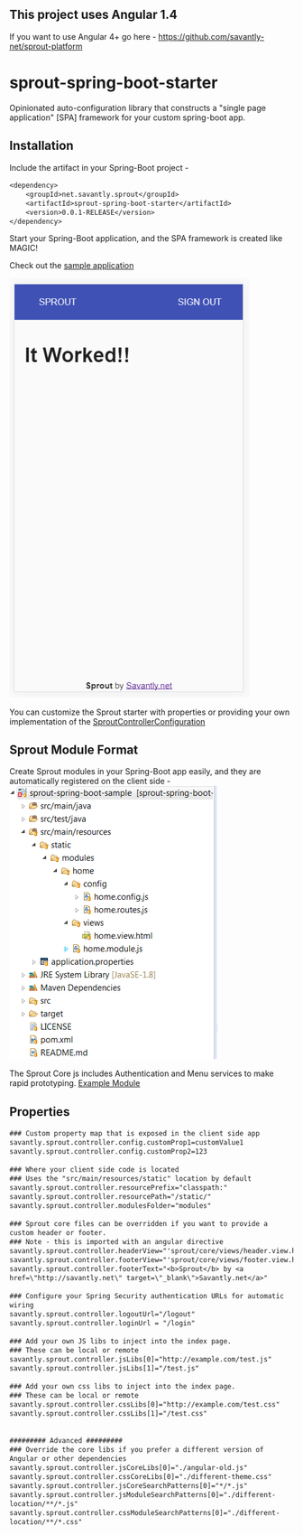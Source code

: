 ## This project uses Angular 1.4  
If you want to use Angular 4+ go here - https://github.com/savantly-net/sprout-platform

# sprout-spring-boot-starter  

Opinionated auto-configuration library that constructs a "single page application" [SPA] framework for your custom spring-boot app.  

## Installation 
Include the artifact in your Spring-Boot project -  


	<dependency>
		<groupId>net.savantly.sprout</groupId>
		<artifactId>sprout-spring-boot-starter</artifactId>
		<version>0.0.1-RELEASE</version>
	</dependency>


Start your Spring-Boot application, and the SPA framework is created like MAGIC!  

Check out the [sample application](https://github.com/savantly-net/sprout-spring-boot-sample)  

![Example](./src/test/resources/images/example.png)  


You can customize the Sprout starter with properties or providing your own implementation of the  [SproutControllerConfiguration](./src/main/java/net/savantly/sprout/autoconfigure/controller/SproutControllerConfiguration.java)  


## Sprout Module Format  
Create Sprout modules in your Spring-Boot app easily, and they are automatically registered on the client side - 
![Example Modules](./src/test/resources/images/client-modules.png)  

The Sprout Core js includes Authentication and Menu services to make rapid prototyping. [Example Module](https://github.com/savantly-net/sprout-spring-boot-sample/tree/master/src/main/resources/static/modules/home)


## Properties 

	### Custom property map that is exposed in the client side app
	savantly.sprout.controller.config.customProp1=customValue1
	savantly.sprout.controller.config.customProp2=123
	
	### Where your client side code is located
	### Uses the "src/main/resources/static" location by default
	savantly.sprout.controller.resourcePrefix="classpath:"
	savantly.sprout.controller.resourcePath="/static/"
	savantly.sprout.controller.modulesFolder="modules"
	
	### Sprout core files can be overridden if you want to provide a custom header or footer.
	### Note - this is imported with an angular directive
	savantly.sprout.controller.headerView="'sprout/core/views/header.view.html'"
	savantly.sprout.controller.footerView="'sprout/core/views/footer.view.html'"
	savantly.sprout.controller.footerText="<b>Sprout</b> by <a href=\"http://savantly.net\" target=\"_blank\">Savantly.net</a>"
	
	### Configure your Spring Security authentication URLs for automatic wiring
	savantly.sprout.controller.logoutUrl="/logout"
	savantly.sprout.controller.loginUrl = "/login"
	
	### Add your own JS libs to inject into the index page.
	### These can be local or remote
	savantly.sprout.controller.jsLibs[0]="http://example.com/test.js"
	savantly.sprout.controller.jsLibs[1]="/test.js"
	
	### Add your own css libs to inject into the index page.
	### These can be local or remote
	savantly.sprout.controller.cssLibs[0]="http://example.com/test.css"
	savantly.sprout.controller.cssLibs[1]="/test.css"
	
	
	######### Advanced #########
	### Override the core libs if you prefer a different version of Angular or other dependencies
	savantly.sprout.controller.jsCoreLibs[0]="./angular-old.js"
	savantly.sprout.controller.cssCoreLibs[0]="./different-theme.css"
	savantly.sprout.controller.jsCoreSearchPatterns[0]="*/*.js"
	savantly.sprout.controller.jsModuleSearchPatterns[0]="./different-location/**/*.js"
	savantly.sprout.controller.cssModuleSearchPatterns[0]="./different-location/**/*.css"
